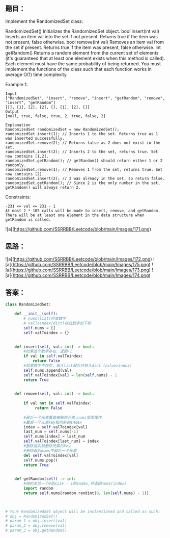 ## 题目：
Implement the RandomizedSet class:

RandomizedSet() Initializes the RandomizedSet object.
bool insert(int val) Inserts an item val into the set if not present. Returns true if the item was not present, false otherwise.
bool remove(int val) Removes an item val from the set if present. Returns true if the item was present, false otherwise.
int getRandom() Returns a random element from the current set of elements (it's guaranteed that at least one element exists when this method is called). Each element must have the same probability of being returned.
You must implement the functions of the class such that each function works in average O(1) time complexity.

 
Example 1:
```
Input
["RandomizedSet", "insert", "remove", "insert", "getRandom", "remove", "insert", "getRandom"]
[[], [1], [2], [2], [], [1], [2], []]
Output
[null, true, false, true, 2, true, false, 2]

Explanation
RandomizedSet randomizedSet = new RandomizedSet();
randomizedSet.insert(1); // Inserts 1 to the set. Returns true as 1 was inserted successfully.
randomizedSet.remove(2); // Returns false as 2 does not exist in the set.
randomizedSet.insert(2); // Inserts 2 to the set, returns true. Set now contains [1,2].
randomizedSet.getRandom(); // getRandom() should return either 1 or 2 randomly.
randomizedSet.remove(1); // Removes 1 from the set, returns true. Set now contains [2].
randomizedSet.insert(2); // 2 was already in the set, so return false.
randomizedSet.getRandom(); // Since 2 is the only number in the set, getRandom() will always return 2.
```

Constraints:
```
-231 <= val <= 231 - 1
At most 2 * 105 calls will be made to insert, remove, and getRandom.
There will be at least one element in the data structure when getRandom is called.
```
![a[(https://github.com/SSRRBB/Leetcode/blob/main/Images/171.png)
## 思路：

![a[(https://github.com/SSRRBB/Leetcode/blob/main/Images/172.png)
![a[(https://github.com/SSRRBB/Leetcode/blob/main/Images/175.png)
![a[(https://github.com/SSRRBB/Leetcode/blob/main/Images/173.png)
![a[(https://github.com/SSRRBB/Leetcode/blob/main/Images/174.png)

## 答案：
```python
class RandomizedSet:

    def __init__(self):
        # nums(list)存放数字
        # valToindex(dict)存放数字加下标
        self.nums = []
        self.valToindex = {}
        

    def insert(self, val: int) -> bool:
        #如果这个数字存在，返回-1
        if val in self.valToindex:
            return False
        #如果数字不存在，插入list最后并放入dict（value>index)
        self.nums.append(val)
        self.valToindex[val] = len(self.nums) - 1
        return True
        

    def remove(self, val: int) -> bool:
           
        if val not in self.valToindex:
             return False
        
        #最后一个元素覆盖被删除元素:nums里面操作
        #最后一个元素key指向新的index
        index = self.valToindex[val]
        last_num = self.nums[-1]
        self.nums[index] = last_num
        self.valToindex[last_num] = index
        #删除指向被删除元素的key
        #删除最后nums中最后一个元素
        del self.valToindex[val]
        self.nums.pop()
        return True
        

    def getRandom(self) -> int:
        #随机生成一个0到size - 1的index,并返回nums(index)
        import random
        return self.nums[random.randint(0, len(self.nums) - 1)]
        


# Your RandomizedSet object will be instantiated and called as such:
# obj = RandomizedSet()
# param_1 = obj.insert(val)
# param_2 = obj.remove(val)
# param_3 = obj.getRandom()


```
